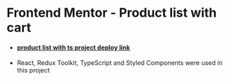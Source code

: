 # Frontend Mentor - Product list with cart

- #### [product list with ts project deploy link](https://product-list-with-ts.netlify.app/)

- React, Redux Toolkit, TypeScript and Styled Components were used in this project
